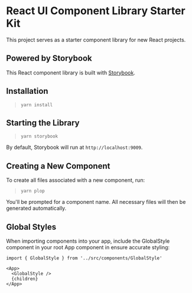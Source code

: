 # React UI Component Library Starter Kit

This project serves as a starter component library for new React projects.

## Powered by Storybook

This React component library is built with [Storybook](https://storybook.js.org).

## Installation

> `yarn install`

## Starting the Library

> `yarn storybook`

By default, Storybook will run at `http://localhost:9009`.

## Creating a New Component

To create all files associated with a new component, run:

> `yarn plop`

You'll be prompted for a component name. All necessary files
will then be generated automatically.

## Global Styles

When importing components into your app, include the GlobalStyle component
in your root App component in ensure accurate styling:

```
import { GlobalStyle } from '../src/components/GlobalStyle'

<App>
  <GlobalStyle />
  {children}
</App>
```
